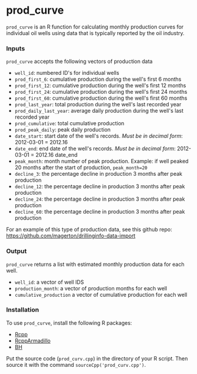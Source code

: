 # prod_curve

`prod_curve` is an R function for calculating monthly production curves for individual oil wells using data that is typically reported by the oil industry.


### Inputs

`prod_curve` accepts the following vectors of production data

* `well_id`: numbered ID's for individual wells
* `prod_first_6`: cumulative production during the well's first 6 months
* `prod_first_12`: cumulative production during the well's first 12 months
* `prod_first_24`: cumulative production during the well's first 24 months
* `prod_first_60`: cumulative production during the well's first 60 months
* `prod_last_year`: total production during the well's last recorded year
* `prod_daily_last_year`: average daily production during the well's last recorded year
* `prod_cumulative`: total cumulative production
* `prod_peak_daily`: peak daily production
* `date_start`: start date of the well's records. *Must be in decimal form*: 2012-03-01 = 2012.16
*  `date_end`: end date of the well's records. *Must be in decimal form*: 2012-03-01 = 2012.16
date_end
* `peak_month`: month number of peak production. Example: if well peaked 20 months after the start of production, `peak_month=20`
* `decline_3`: the percentage decline in production 3 months after peak production
* `decline_12`: the percentage decline in production 3 months after peak production
* `decline_24`: the percentage decline in production 3 months after peak production
* `decline_60`: the percentage decline in production 3 months after peak production

For an example of this type of production data, see this github repo: <https://github.com/magerton/drillinginfo-data-import>


### Output

`prod_curve` returns a list with estimated monthly production data for each well.

* `well_id`: a vector of well IDS
* `production_month`: a vector of production months for each well
* `cumulative_production` a vector of cumulative production for each well



### Installation

To use `prod_curve`, install the following R packages:

* [Rcpp](https://cran.r-project.org/web/packages/Rcpp/index.html) 
* [RcppArmadillo](https://cran.r-project.org/web/packages/RcppArmadillo/index.html)
* [BH](https://cran.r-project.org/web/packages/BH/index.html)

Put the source code (`prod_curv.cpp`) in the directory of your R script. Then source it with the command `sourceCpp('prod_curv.cpp')`.








